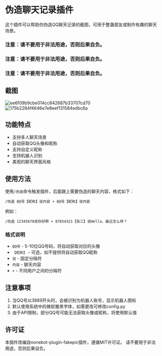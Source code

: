 # 伪造聊天记录插件

这个插件可以帮助你伪造QQ聊天记录的截图，可用于整蛊朋友或制作有趣的聊天场景。

### 注意：请不要用于非法用途，否则后果自负。
### 注意：请不要用于非法用途，否则后果自负。
### 注意：请不要用于非法用途，否则后果自负。

## 截图
![ee6f09b9cbe014cc842687b33707cd70](https://github.com/user-attachments/assets/226e4874-ce21-435d-aa9c-70e91f76455f)
![175b2284f4646e7e8eef131584edbc6a](https://github.com/user-attachments/assets/1ce1dfdc-b68b-44a9-8cf6-6c0d2fb9e95d)



## 功能特点

- 支持多人聊天场景
- 自动获取QQ头像和昵称
- 支持自定义昵称
- 支持机器人识别
- 美观的聊天界面风格

## 使用方法

使用`/伪造`命令触发插件，后面跟上需要伪造的聊天内容，格式如下：

```
/伪造 QQ号【昵称】说内容 + QQ号【昵称】说内容
```

例如：

```
/伪造 12345678说你好啊 + 87654321【张三】说Hello，最近怎么样？
```

### 格式说明

- `QQ号` - 5-10位QQ号码，将自动获取对应的头像
- `【昵称】` - 可选，如不提供将自动获取QQ昵称
- `说` - 固定分隔符
- `内容` - 聊天内容
- `+` - 不同用户之间的分隔符

## 注意事项

1. 当QQ号以3889开头时，会被识别为机器人账号，显示机器人图标
2. 默认使用系统中的微软雅黑字体，如需更改可修改config.py
3. 由于API限制，部分QQ号可能无法获取头像或昵称，将使用默认值


## 许可证

本插件改编自nonebot-plugin-fakepic插件，遵循MIT许可证。 请不要用于非法用途，否则后果自负。
